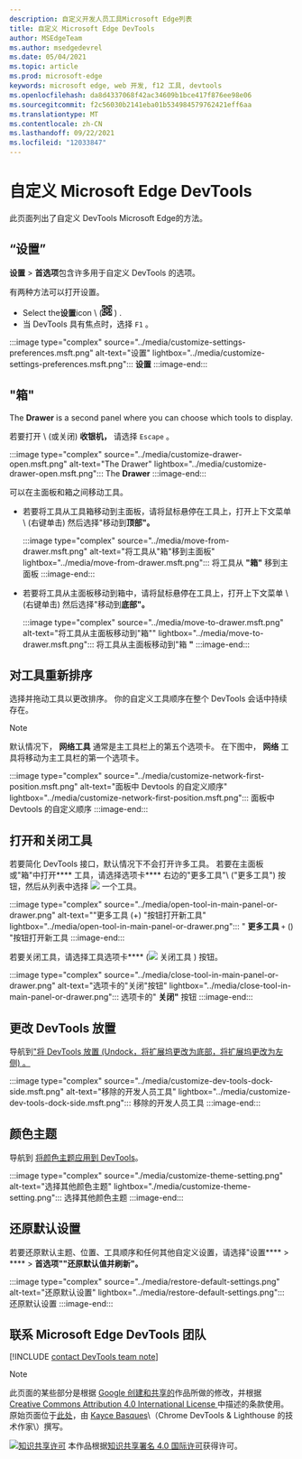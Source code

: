 ```yaml
---
description: 自定义开发人员工具Microsoft Edge列表
title: 自定义 Microsoft Edge DevTools
author: MSEdgeTeam
ms.author: msedgedevrel
ms.date: 05/04/2021
ms.topic: article
ms.prod: microsoft-edge
keywords: microsoft edge, web 开发, f12 工具, devtools
ms.openlocfilehash: da8d4337068f42ac34609b1bce417f876ee98e06
ms.sourcegitcommit: f2c56030b2141eba01b534984579762421eff6aa
ms.translationtype: MT
ms.contentlocale: zh-CN
ms.lasthandoff: 09/22/2021
ms.locfileid: "12033847"
---
```

<!-- Copyright Kayce Basques

   Licensed under the Apache License, Version 2.0 (the "License");
   you may not use this file except in compliance with the License.
   You may obtain a copy of the License at

       https://www.apache.org/licenses/LICENSE-2.0

   Unless required by applicable law or agreed to in writing, software
   distributed under the License is distributed on an "AS IS" BASIS,
   WITHOUT WARRANTIES OR CONDITIONS OF ANY KIND, either express or implied.
   See the License for the specific language governing permissions and
   limitations under the License.  -->
# <a name="customize-microsoft-edge-devtools"></a>自定义 Microsoft Edge DevTools

此页面列出了自定义 DevTools Microsoft Edge的方法。

## <a name="settings"></a>“设置”

**设置**  > **首选项**包含许多用于自定义 DevTools 的选项。

有两种方法可以打开设置。

*   Select the**设置**icon \ (![ 设置 icon ](../media/settings-icon-dark.msft.png) \) .
*   当 DevTools 具有焦点时，选择 `F1` 。

:::image type="complex" source="../media/customize-settings-preferences.msft.png" alt-text="设置" lightbox="../media/customize-settings-preferences.msft.png":::
   **设置**
:::image-end:::

## <a name="drawer"></a>"箱"

The **Drawer** is a second panel where you can choose which tools to display.

若要打开 \ (或关闭\) **收银机，** 请选择 `Escape` 。

:::image type="complex" source="../media/customize-drawer-open.msft.png" alt-text="The Drawer" lightbox="../media/customize-drawer-open.msft.png":::
   The **Drawer**
:::image-end:::

可以在主面板和箱之间移动工具。

*   若要将工具从工具箱移动到主面板，请将鼠标悬停在工具上，打开上下文菜单 \ (右键单击\) 然后选择"移动到**顶部"。**

    :::image type="complex" source="../media/move-from-drawer.msft.png" alt-text="将工具从&quot;箱&quot;移到主面板" lightbox="../media/move-from-drawer.msft.png":::
       将工具从 **"箱"** 移到主面板
    :::image-end:::

*   若要将工具从主面板移动到箱中，请将鼠标悬停在工具上，打开上下文菜单 \ (右键单击\) 然后选择"移动到**底部"。**

    :::image type="complex" source="../media/move-to-drawer.msft.png" alt-text="将工具从主面板移动到&quot;箱&quot;" lightbox="../media/move-to-drawer.msft.png":::
       将工具从主面板移动到"箱 **"**
    :::image-end:::

## <a name="reorder-tools"></a>对工具重新排序

选择并拖动工具以更改排序。  你的自定义工具顺序在整个 DevTools 会话中持续存在。

> [!NOTE]
> 默认情况下， **网络工具** 通常是主工具栏上的第五个选项卡。  在下图中， **网络** 工具将移动为主工具栏的第一个选项卡。

:::image type="complex" source="../media/customize-network-first-position.msft.png" alt-text="面板中 Devtools 的自定义顺序" lightbox="../media/customize-network-first-position.msft.png":::
   面板中 Devtools 的自定义顺序
:::image-end:::

## <a name="open-and-close-tools"></a>打开和关闭工具

若要简化 DevTools 接口，默认情况下不会打开许多工具。 若要在主面板或"箱"中打开**** 工具，请选择选项卡**** 右边的"更多工具"\ ("更多工具"\) 按钮，然后从列表中选择 ![ ](../media/open-tab-icon.png) 一个工具。

:::image type="complex" source="../media/open-tool-in-main-panel-or-drawer.png" alt-text="&quot;更多工具 (+) &quot;按钮打开新工具" lightbox="../media/open-tool-in-main-panel-or-drawer.png":::
   " **更多工具** `+` () "按钮打开新工具
:::image-end:::

若要关闭工具，请选择工具选项卡**** (![ ](../media/close-tab-icon.png) 关闭工具 \) 按钮。

:::image type="complex" source="../media/close-tool-in-main-panel-or-drawer.png" alt-text="选项卡的&quot;关闭&quot;按钮" lightbox="../media/close-tool-in-main-panel-or-drawer.png":::
   选项卡的" **关闭"** 按钮
:::image-end:::

## <a name="change-devtools-placement"></a>更改 DevTools 放置

导航到["将 DevTools 放置 (Undock，将扩展坞更改为底部，将扩展坞更改为左侧) 。 ][DevToolsPlacement]

:::image type="complex" source="../media/customize-dev-tools-dock-side.msft.png" alt-text="移除的开发人员工具" lightbox="../media/customize-dev-tools-dock-side.msft.png":::
   移除的开发人员工具
:::image-end:::

## <a name="color-themes"></a>颜色主题

导航到 [将颜色主题应用到 DevTools][Theme]。

:::image type="complex" source="./media/customize-theme-setting.png" alt-text="选择其他颜色主题" lightbox="./media/customize-theme-setting.png":::
   选择其他颜色主题
:::image-end:::

## <a name="restore-default-settings"></a>还原默认设置

若要还原默认主题、位置、工具顺序和任何其他自定义设置，请选择"设置****  >  ****  >  **首选项""还原默认值并刷新"。**

:::image type="complex" source="../media/restore-default-settings.png" alt-text="还原默认设置" lightbox="../media/restore-default-settings.png":::
   还原默认设置
:::image-end:::

## <a name="getting-in-touch-with-the-microsoft-edge-devtools-team"></a>联系 Microsoft Edge DevTools 团队

[!INCLUDE [contact DevTools team note](../includes/contact-devtools-team-note.md)]

<!-- image links -->

[ImageMoreIcon]: ../media/more-icon.msft.png

<!-- links -->

[DevToolsPlacement]: ./placement.md "更改 Microsoft Edge DevTools 放置 | Microsoft Docs"
[Theme]: ./theme.md "将颜色主题应用到 DevTools |Microsoft Docs"

> [!NOTE]
> 此页面的某些部分是根据 [Google 创建和共享的][GoogleSitePolicies]作品所做的修改，并根据[ Creative Commons Attribution 4.0 International License ][CCA4IL]中描述的条款使用。
> 原始页面位于[此处](https://developers.google.com/web/tools/chrome-devtools/customize/index)，由 [Kayce Basques][KayceBasques]\（Chrome DevTools \& Lighthouse 的技术作家\）撰写。

[![知识共享许可][CCby4Image]][CCA4IL] 本作品根据[知识共享署名 4.0 国际许可][CCA4IL]获得许可。

[CCA4IL]: https://creativecommons.org/licenses/by/4.0
[CCby4Image]: https://i.creativecommons.org/l/by/4.0/88x31.png
[GoogleSitePolicies]: https://developers.google.com/terms/site-policies
[KayceBasques]: https://developers.google.com/web/resources/contributors#kayce-basques
